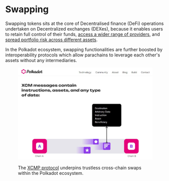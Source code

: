# Swapping

Swapping tokens sits at the core of Decentralised finance (DeFi) operations undertaken on Decentralized exchanges (DEXes), because it enables users to retain full control of their funds, [access a wider range of providers](pairs-availability.md), and [spread portfolio risk across different assets](portfolio-management.md).

In the Polkadot ecosystem, swapping functionalities are further boosted by interoperability protocols which allow parachains to leverage each other's assets without any intermediaries.

<figure><img src="../../../.gitbook/assets/O_SwappingXCM.JPG" alt=""><figcaption><p>The <a href="https://polkadot.network/cross-chain-communication/">XCMP protocol</a> underpins trustless cross-chain swaps within the Polkadot ecosystem.</p></figcaption></figure>

